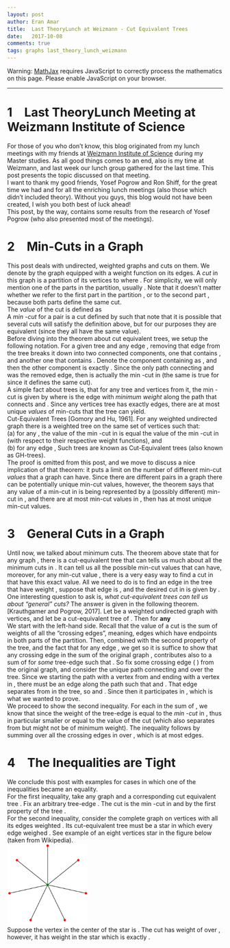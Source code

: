 ```yaml
---
layout: post
author: Eran Amar
title:  Last TheoryLunch at Weizmann - Cut Equivalent Trees
date:   2017-10-08
comments: true
tags: graphs last_theory_lunch_weizmann
---
```



<script type="math/tex">
\newcommand{\lyxlock}{}
</script>
<noscript>
<div class="warning">
Warning: <a href="http://www.mathjax.org/">MathJax</a> requires JavaScript to correctly process the mathematics on this page. Please enable JavaScript on your browser.
</div><hr>
</hr></noscript>



<h1 class="Section">
<a class="toc" name="toc-Section-1">1</a> Last TheoryLunch Meeting at Weizmann Institute of Science
</h1>
<div class="Unindented">
For those of you who don’t know, this blog originated from my lunch meetings with my friends at <a class="URL" href="https://www.weizmann.ac.il/feinberg/academics/msc-program-outline">Weizmann Institute of Science</a> during my Master studies. As all good things comes to an end, also is my time at Weizmann, and last week our lunch group gathered for the last time. This post presents the topic discussed on that meeting.
</div>
<div class="Indented">
I want to thank my good friends, Yosef Pogrow and Ron Shiff, for the great time we had and for all the enriching lunch meetings (also those which didn’t included theory). Without you guys, this blog would not have been created, I wish you both best of luck ahead!
</div>
<div class="Indented">
This post, by the way, contains some results from the research of Yosef Pogrow (who also presented most of the meetings). 
</div>
<h1 class="Section">
<a class="toc" name="toc-Section-2">2</a> Min-Cuts in a Graph
</h1>
<div class="Unindented">
This post deals with undirected, weighted graphs and cuts on them. We denote by <span class="MathJax_Preview"><script type="math/tex">
G=\left(V,E_{G},w_{G}\right)
</script>
</span> the graph equipped with a weight function on its edges. A <i>cut</i> in this graph is a partition of its vertices to <span class="MathJax_Preview"><script type="math/tex">
\left(S,V\backslash S\right)
</script>
</span> where <span class="MathJax_Preview"><script type="math/tex">
S\subseteq V
</script>
</span>. For simplicity, we will only mention one of the parts in the partition, usually <span class="MathJax_Preview"><script type="math/tex">
S
</script>
</span>. Note that it doesn’t matter whether we refer to the first part in the partition <span class="MathJax_Preview"><script type="math/tex">
S
</script>
</span>, or to the second part <span class="MathJax_Preview"><script type="math/tex">
V\backslash S
</script>
</span>, because both parts define the same cut.
</div>
<div class="Indented">
The <i>value</i> of the cut is defined as<span class="MathJax_Preview">
<script type="math/tex;mode=display">

w_{G}\left(S\right):=\sum_{uv\in E_{G},u\in S,v\notin S}w_{G}\left(uv\right)

</script>
</span>
</div>
<div class="Indented">
A <i>min <span class="MathJax_Preview"><script type="math/tex">
st
</script>
</span>-cut</i> for a pair <span class="MathJax_Preview"><script type="math/tex">
s\ne t\in V
</script>
</span> is a cut defined by <span class="MathJax_Preview"><script type="math/tex">
S\subseteq V
</script>
</span> such that <span class="MathJax_Preview">
<script type="math/tex;mode=display">

S=\arg\min_{S'\subseteq V}w_{G}\left(S'\right)

</script>
</span>
note that it is possible that several cuts will satisfy the definition above, but for our purposes they are equivalent (since they all have the same value).
</div>
<div class="Indented">
Before diving into the theorem about cut equivalent trees, we setup the following notation. For a given tree <span class="MathJax_Preview"><script type="math/tex">
T=\left(V,E\right)
</script>
</span> and any edge <span class="MathJax_Preview"><script type="math/tex">
uv\in E
</script>
</span>, removing that edge from the tree breaks it down into two connected components, one that contains <span class="MathJax_Preview"><script type="math/tex">
u
</script>
</span>, and another one that contains <span class="MathJax_Preview"><script type="math/tex">
v
</script>
</span>. Denote the component containing <span class="MathJax_Preview"><script type="math/tex">
u
</script>
</span> as <span class="MathJax_Preview"><script type="math/tex">
S_{T|u}\subseteq V
</script>
</span>, and then the other component is exactly <span class="MathJax_Preview"><script type="math/tex">
S_{T|v}:=V\backslash S_{T|u}
</script>
</span>. Since the only path connecting <span class="MathJax_Preview"><script type="math/tex">
u
</script>
</span> and <span class="MathJax_Preview"><script type="math/tex">
v
</script>
</span> was the removed edge, then <span class="MathJax_Preview"><script type="math/tex">
S_{T|u}
</script>
</span> is actually the min <span class="MathJax_Preview"><script type="math/tex">
uv
</script>
</span>-cut in <span class="MathJax_Preview"><script type="math/tex">
T
</script>
</span> (the same is true for <span class="MathJax_Preview"><script type="math/tex">
S_{T|v}
</script>
</span> since it defines the same cut). 
</div>
<div class="Indented">
A simple fact about trees is, that for any tree <span class="MathJax_Preview"><script type="math/tex">
T
</script>
</span> and vertices <span class="MathJax_Preview"><script type="math/tex">
s\ne t
</script>
</span> from it, the min <span class="MathJax_Preview"><script type="math/tex">
st
</script>
</span>-cut is given by <span class="MathJax_Preview"><script type="math/tex">
S_{T|u}
</script>
</span> where <span class="MathJax_Preview"><script type="math/tex">
uv\in E_{T}
</script>
</span> is the edge with <i>minimum weight</i> along the path that connects <span class="MathJax_Preview"><script type="math/tex">
s
</script>
</span> and <span class="MathJax_Preview"><script type="math/tex">
t
</script>
</span>. Since any <span class="MathJax_Preview"><script type="math/tex">
n
</script>
</span> vertices tree has exactly <span class="MathJax_Preview"><script type="math/tex">
n-1
</script>
</span> edges, there are at most <span class="MathJax_Preview"><script type="math/tex">
n-1
</script>
</span> unique <i>values</i> of min-cuts that the tree can yield.
</div>
<div class="Theorem">
Cut-Equivalent Trees [Gomory and Hu, 1961]. For any weighted undirected graph <span class="MathJax_Preview"><script type="math/tex">
G=\left(V,E_{G},w_{G}\right)
</script>
</span> there is a weighted tree on the same set of vertices <span class="MathJax_Preview"><script type="math/tex">
T=\left(V,E_{T},w_{T}\right)
</script>
</span> such that:<br>
(a) for any <span class="MathJax_Preview"><script type="math/tex">
s\ne t\in V
</script>
</span>, the value of the min <span class="MathJax_Preview"><script type="math/tex">
st
</script>
</span>-cut in <span class="MathJax_Preview"><script type="math/tex">
G
</script>
</span> is equal the value of the min <span class="MathJax_Preview"><script type="math/tex">
st
</script>
</span>-cut in <span class="MathJax_Preview"><script type="math/tex">
T
</script>
</span> (with respect to their respective weight functions), and<br>
(b) for any edge <span class="MathJax_Preview"><script type="math/tex">
uv\in E_{T}
</script>
</span>, <span class="MathJax_Preview">
<script type="math/tex;mode=display">

w_{T}\left(S_{T|u}\right)=w_{G}\left(S_{T|u}\right)

</script>
</span>
Such trees are known as Cut-Equivalent trees (also known as GH-trees).
</div>
<div class="Unindented">

</div>
<div class="Indented">
The proof is omitted from this post, and we move to discuss a nice implication of that theorem: it puts a limit on the number of different min-cut <i>values</i> that a graph can have. Since there are <span class="MathJax_Preview"><script type="math/tex">
{n \choose 2}
</script>
</span> different <span class="MathJax_Preview"><script type="math/tex">
st
</script>
</span> pairs in a graph there can be potentially <span class="MathJax_Preview"><script type="math/tex">
{n \choose 2}
</script>
</span> unique min-cut values, however, the theorem says that any value of a min-cut in <span class="MathJax_Preview"><script type="math/tex">
G
</script>
</span> is being represented by a (possibly different) min-cut in <span class="MathJax_Preview"><script type="math/tex">
T
</script>
</span>, and there are at most <span class="MathJax_Preview"><script type="math/tex">
n-1
</script>
</span> min-cut values in <span class="MathJax_Preview"><script type="math/tex">
T
</script>
</span>, then <span class="MathJax_Preview"><script type="math/tex">
G
</script>
</span> has at most <span class="MathJax_Preview"><script type="math/tex">
n-1
</script>
</span> unique min-cut values.
</div>
<h1 class="Section">
<a class="toc" name="toc-Section-3">3</a> General Cuts in a Graph
</h1>
<div class="Unindented">
Until now, we talked about minimum <span class="MathJax_Preview"><script type="math/tex">
st
</script>
</span> cuts. The theorem above state that for any graph <span class="MathJax_Preview"><script type="math/tex">
G
</script>
</span>, there is a cut-equivalent tree <span class="MathJax_Preview"><script type="math/tex">
T
</script>
</span> that can tells us much about all the minimum cuts in <span class="MathJax_Preview"><script type="math/tex">
G
</script>
</span>. It can tell us all the possible min-cut values that <span class="MathJax_Preview"><script type="math/tex">
G
</script>
</span> can have, moreover, for any min-cut value <span class="MathJax_Preview"><script type="math/tex">
x
</script>
</span>, there is a very easy way to find a cut in <span class="MathJax_Preview"><script type="math/tex">
G
</script>
</span> that have this exact value. All we need to do is to find an edge in the tree that have weight <span class="MathJax_Preview"><script type="math/tex">
x
</script>
</span>, suppose that edge is <span class="MathJax_Preview"><script type="math/tex">
uv\in E_{T}
</script>
</span>, and the desired cut in <span class="MathJax_Preview"><script type="math/tex">
G
</script>
</span> is given by <span class="MathJax_Preview"><script type="math/tex">
S_{T|u}
</script>
</span>.
</div>
<div class="Indented">
One interesting question to ask is, <i>what cut-equivalent trees can tell us about “general” cuts?</i> The answer is given in the following theorem.
</div>
<div class="Theorem">
[Krauthgamer and Pogrow, 2017]. Let <span class="MathJax_Preview"><script type="math/tex">
G=\left(V,E_{G},w_{G}\right)
</script>
</span> be a weighted undirected graph with <span class="MathJax_Preview"><script type="math/tex">
n
</script>
</span> vertices, and let <span class="MathJax_Preview"><script type="math/tex">
T=\left(V,E_{T},w_{T}\right)
</script>
</span> be a cut-equivalent tree of <span class="MathJax_Preview"><script type="math/tex">
G
</script>
</span>. Then for <b>any</b> <span class="MathJax_Preview"><script type="math/tex">
S\subseteq V
</script>
</span><span class="MathJax_Preview">
<script type="math/tex;mode=display">

w_{G}\left(S\right)\le w_{T}\left(S\right)\le\left(n-1\right)\cdot w_{G}\left(S\right)

</script>
</span>
</div>
<div class="Proof">
We start with the left-hand side. Recall that the value of a cut <span class="MathJax_Preview"><script type="math/tex">
S
</script>
</span> is the sum of weights of all the “crossing edges”, meaning, edges which have endpoints in both parts of the partition. Then, combined with the second property of the tree, and the fact that <span class="MathJax_Preview"><script type="math/tex">
w_{T}\left(st\right)=w_{T}\left(S_{T|s}\right)
</script>
</span> for any edge <span class="MathJax_Preview"><script type="math/tex">
st\in E_{T}
</script>
</span>, we get<span class="MathJax_Preview">
<script type="math/tex;mode=display">
\begin{aligned}
w_{T}\left(S\right) & =\sum_{st\in E_{T},s\in S,t\notin S}w_{T}\left(st\right)\\
 & =\sum_{st\in E_{T},s\in S,t\notin S}w_{G}\left(S_{T|s}\right)
\end{aligned}
</script>
</span>
so it is suffice to show that any crossing edge in the sum of the original graph <span class="MathJax_Preview"><script type="math/tex">
w_{G}\left(S\right)
</script>
</span>, contributes also to a sum of <span class="MathJax_Preview"><script type="math/tex">
w_{G}\left(S_{T|s}\right)
</script>
</span> for <i>some</i> tree-edge <span class="MathJax_Preview"><script type="math/tex">
st\in E_{T}
</script>
</span> such that <span class="MathJax_Preview"><script type="math/tex">
s\in S,t\notin S
</script>
</span>. So fix some crossing edge <span class="MathJax_Preview"><script type="math/tex">
uv\in E_{G}
</script>
</span> (<span class="MathJax_Preview"><script type="math/tex">
u\in S,v\in V\backslash S
</script>
</span>) from the original graph, and consider the unique path connecting <span class="MathJax_Preview"><script type="math/tex">
u
</script>
</span> and <span class="MathJax_Preview"><script type="math/tex">
v
</script>
</span> over the tree. Since we starting the path with a vertex from <span class="MathJax_Preview"><script type="math/tex">
S
</script>
</span> and ending with a vertex in <span class="MathJax_Preview"><script type="math/tex">
V\backslash S
</script>
</span>, there must be an edge <span class="MathJax_Preview"><script type="math/tex">
st\in E_{T}
</script>
</span> along the path such that <span class="MathJax_Preview"><script type="math/tex">
s\in S
</script>
</span> and <span class="MathJax_Preview"><script type="math/tex">
t\in V\backslash S
</script>
</span>. That edge <span class="MathJax_Preview"><script type="math/tex">
st
</script>
</span> separates <span class="MathJax_Preview"><script type="math/tex">
u
</script>
</span> from <span class="MathJax_Preview"><script type="math/tex">
v
</script>
</span> in the tree, so <span class="MathJax_Preview"><script type="math/tex">
u\in S_{T|s}
</script>
</span> and <span class="MathJax_Preview"><script type="math/tex">
v\notin S_{T|s}
</script>
</span>. Since <span class="MathJax_Preview"><script type="math/tex">
uv\in E_{G}
</script>
</span> then it participates in <span class="MathJax_Preview"><script type="math/tex">
w_{G}\left(S_{T|s}\right)
</script>
</span>, which is what we wanted to prove.<br>
We proceed to show the second inequality. For each <span class="MathJax_Preview"><script type="math/tex">
st\in E_{T}
</script>
</span> in the sum of <span class="MathJax_Preview"><script type="math/tex">
w_{T}\left(S\right)
</script>
</span>, we know that <span class="MathJax_Preview"><script type="math/tex">
w_{T}\left(st\right)\le w_{G}\left(S\right)
</script>
</span> since the weight of the tree-edge <span class="MathJax_Preview"><script type="math/tex">
w_{T}\left(st\right)
</script>
</span> is equal to the <i>min <span class="MathJax_Preview"><script type="math/tex">
st
</script>
</span>-cut</i> in <span class="MathJax_Preview"><script type="math/tex">
G
</script>
</span>, thus in particular smaller or equal to the value of the cut <span class="MathJax_Preview"><script type="math/tex">
S
</script>
</span> (which also separates <span class="MathJax_Preview"><script type="math/tex">
s
</script>
</span> from <span class="MathJax_Preview"><script type="math/tex">
t
</script>
</span> but might not be of minimum weight). The inequality follows by summing over all the crossing edges in <span class="MathJax_Preview"><script type="math/tex">
S
</script>
</span> over <span class="MathJax_Preview"><script type="math/tex">
T
</script>
</span>, which is at most <span class="MathJax_Preview"><script type="math/tex">
n-1
</script>
</span> edges.
</div>
<div class="Unindented">

</div>
<h1 class="Section">
<a class="toc" name="toc-Section-4">4</a> The Inequalities are Tight
</h1>
<div class="Unindented">
We conclude this post with examples for cases in which one of the inequalities became an equality. 
</div>
<div class="Indented">
For the first inequality, take any graph <span class="MathJax_Preview"><script type="math/tex">
G
</script>
</span> and a corresponding cut equivalent tree <span class="MathJax_Preview"><script type="math/tex">
T
</script>
</span>. Fix an arbitrary tree-edge <span class="MathJax_Preview"><script type="math/tex">
st\in E_{T}
</script>
</span>. The cut <span class="MathJax_Preview"><script type="math/tex">
S=S_{T|s}
</script>
</span> is the min <span class="MathJax_Preview"><script type="math/tex">
st
</script>
</span>-cut in <span class="MathJax_Preview"><script type="math/tex">
T
</script>
</span> and by the first property of the tree <span class="MathJax_Preview"><script type="math/tex">
w_{G}\left(S\right)=w_{T}\left(S\right)
</script>
</span>.
</div>
<div class="Indented">
For the second inequality, consider the complete graph on <span class="MathJax_Preview"><script type="math/tex">
n
</script>
</span> vertices with all its edges weighted <span class="MathJax_Preview"><script type="math/tex">
1
</script>
</span>. Its cut-equivalent tree must be a star in which every edge weighed <span class="MathJax_Preview"><script type="math/tex">
n-1
</script>
</span>. See example of an eight vertices star in the figure below (taken from Wikipedia).
</div>
<div class="Indented">
<div class="Frameless" style="width: 100%;">
<div class="center">
<img alt="figure star_graph.png" class="embedded" src="/site/assets/imgs/2017-10-08-cut-equivalent-trees/star_graph.png" style="width: 5cm; max-width: 1200px; height: auto; max-height: 1200px;">
</div>
</div>
</div>
<div class="Indented">
Suppose the vertex in the center of the star is <span class="MathJax_Preview"><script type="math/tex">
v
</script>
</span>. The cut <span class="MathJax_Preview"><script type="math/tex">
S=\left\{ v\right\} 
</script>
</span> has weight of <span class="MathJax_Preview"><script type="math/tex">
n-1
</script>
</span> over <span class="MathJax_Preview"><script type="math/tex">
G
</script>
</span>, however, it has weight <span class="MathJax_Preview"><script type="math/tex">
\left(n-1\right)^{2}
</script>
</span> in the star <span class="MathJax_Preview"><script type="math/tex">
T
</script>
</span> which is exactly <span class="MathJax_Preview"><script type="math/tex">
\left(n-1\right)\cdot w_{G}\left(S\right)
</script>
</span>.
</div>
